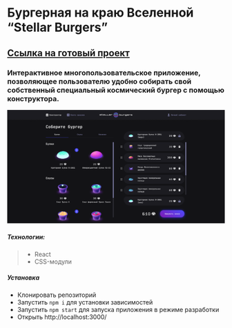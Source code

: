 # Бургерная на краю Вселенной “Stellar Burgers”
 ## [Ссылка на готовый проект](https://oalbukova.github.io/REACT-BURGER/)

### Интерактивное многопользовательское приложение, позволяющее пользователю удобно собирать свой собственный специальный космический бургер с помощью конструктора.

[![project website preview](src/images/constructor.png)](https://oalbukova.github.io/REACT-BURGER/)

##### Технологии:
> * React
> * CSS-модули

##### Установка
* Клонировать репозиторий
* Запустить `npm i` для установки зависимостей
* Запустить `npm start` для запуска приложения в режиме разработки
* Открыть http://localhost:3000/
